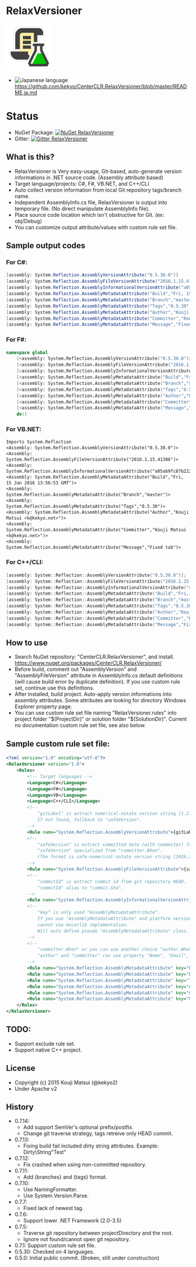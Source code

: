 # RelaxVersioner
![RelaxVersioner](https://raw.githubusercontent.com/kekyo/CenterCLR.RelaxVersioner/master/Images/CenterCLR.RelaxVersioner.128.png)
* ![Japanese language](https://raw.githubusercontent.com/kekyo/CenterCLR.RelaxVersioner/master/Images/Japanese.256.png) https://github.com/kekyo/CenterCLR.RelaxVersioner/blob/master/README.ja.md

# Status
* NuGet Package: [![NuGet RelaxVersioner](https://img.shields.io/nuget/v/CenterCLR.RelaxVersioner.svg?style=flat)](https://www.nuget.org/packages/CenterCLR.RelaxVersioner)
* Gitter: [![Gitter RelaxVersioner](https://img.shields.io/gitter/room/kekyo/CenterCLR.RelaxVersioner.svg?style=flat)](https://gitter.im/kekyo/CenterCLR.RelaxVersioner)

## What is this?
* RelaxVersioner is Very easy-usage, Git-based, auto-generate version informations in .NET source code. (Assembly attribute based)
* Target language/projects: C#, F#, VB.NET, and C++/CLI
* Auto collect version information from local Git repository tags/branch name.
* Independent AssemblyInfo.cs file, RelaxVersioner is output into temporary file. (No direct manipulate AssemblyInfo file).
* Place source code location which isn't obstructive for Git. (ex: obj/Debug)
* You can customize output attribute/values with custom rule set file.

## Sample output codes

### For C#:
``` csharp
[assembly: System.Reflection.AssemblyVersionAttribute("0.5.30.0")]
[assembly: System.Reflection.AssemblyFileVersionAttribute("2016.1.15.41306")]
[assembly: System.Reflection.AssemblyInformationalVersionAttribute("a05ab9fc87b22234596f4ddd43136e9e526ebb90")]
[assembly: System.Reflection.AssemblyMetadataAttribute("Build","Fri, 15 Jan 2016 13:56:53 GMT")]
[assembly: System.Reflection.AssemblyMetadataAttribute("Branch","master")]
[assembly: System.Reflection.AssemblyMetadataAttribute("Tags","0.5.30")]
[assembly: System.Reflection.AssemblyMetadataAttribute("Author","Kouji Matsui <k@kekyo.net>")]
[assembly: System.Reflection.AssemblyMetadataAttribute("Committer","Kouji Matsui <k@kekyo.net>")]
[assembly: System.Reflection.AssemblyMetadataAttribute("Message","Fixed tab")]
```

### For F#:
``` fsharp
namespace global
	[<assembly: System.Reflection.AssemblyVersionAttribute("0.5.30.0")>]
	[<assembly: System.Reflection.AssemblyFileVersionAttribute("2016.1.15.41306")>]
	[<assembly: System.Reflection.AssemblyInformationalVersionAttribute("a05ab9fc87b22234596f4ddd43136e9e526ebb90")>]
	[<assembly: System.Reflection.AssemblyMetadataAttribute("Build","Fri, 15 Jan 2016 13:56:53 GMT")>]
	[<assembly: System.Reflection.AssemblyMetadataAttribute("Branch","master")>]
	[<assembly: System.Reflection.AssemblyMetadataAttribute("Tags","0.5.30")>]
	[<assembly: System.Reflection.AssemblyMetadataAttribute("Author","Kouji Matsui <k@kekyo.net>")>]
	[<assembly: System.Reflection.AssemblyMetadataAttribute("Committer","Kouji Matsui <k@kekyo.net>")>]
	[<assembly: System.Reflection.AssemblyMetadataAttribute("Message","Fixed tab")>]
	do()
```

### For VB.NET:
``` visualbasic
Imports System.Reflection
<Assembly: System.Reflection.AssemblyVersionAttribute("0.5.30.0")>
<Assembly: System.Reflection.AssemblyFileVersionAttribute("2016.1.15.41306")>
<Assembly: System.Reflection.AssemblyInformationalVersionAttribute("a05ab9fc87b22234596f4ddd43136e9e526ebb90")>
<Assembly: System.Reflection.AssemblyMetadataAttribute("Build","Fri, 15 Jan 2016 13:56:53 GMT")>
<Assembly: System.Reflection.AssemblyMetadataAttribute("Branch","master")>
<Assembly: System.Reflection.AssemblyMetadataAttribute("Tags","0.5.30")>
<Assembly: System.Reflection.AssemblyMetadataAttribute("Author","Kouji Matsui <k@kekyo.net>")>
<Assembly: System.Reflection.AssemblyMetadataAttribute("Committer","Kouji Matsui <k@kekyo.net>")>
<Assembly: System.Reflection.AssemblyMetadataAttribute("Message","Fixed tab")>
```

### For C++/CLI:
``` cpp
[assembly: System::Reflection::AssemblyVersionAttribute("0.5.30.0")];
[assembly: System::Reflection::AssemblyFileVersionAttribute("2016.1.15.41306")];
[assembly: System::Reflection::AssemblyInformationalVersionAttribute("a05ab9fc87b22234596f4ddd43136e9e526ebb90")];
[assembly: System::Reflection::AssemblyMetadataAttribute("Build","Fri, 15 Jan 2016 13:56:53 GMT")];
[assembly: System::Reflection::AssemblyMetadataAttribute("Branch","master")];
[assembly: System::Reflection::AssemblyMetadataAttribute("Tags","0.5.30")];
[assembly: System::Reflection::AssemblyMetadataAttribute("Author","Kouji Matsui <k@kekyo.net>")];
[assembly: System::Reflection::AssemblyMetadataAttribute("Committer","Kouji Matsui <k@kekyo.net>")];
[assembly: System::Reflection::AssemblyMetadataAttribute("Message","Fixed tab")];
```

## How to use
* Search NuGet repository: "CenterCLR.RelaxVersioner", and install. https://www.nuget.org/packages/CenterCLR.RelaxVersioner/
* Before build, comment out "AssemblyVersion" and "AssemblyFileVersion" attribute in AssemblyInfo.cs default definitions (will cause build error by duplicate definition). If you use custom rule set, continue use this definitions.
* After installed, build project. Auto-apply version informations into assembly attributes. Some attributes are looking for directory Windows Explorer property page.
* You can use custom rule set file naming "RelaxVersioner.rules" into project folder "$(ProjectDir)" or solution folder "$(SolutionDir)". Current no documentation custom rule set file, see also below.

## Sample custom rule set file:
``` xml
<?xml version="1.0" encoding="utf-8"?>
<RelaxVersioner version="1.0">
	<Rules>
		<!-- Target languages -->
		<Language>C#</Language>
		<Language>F#</Language>
		<Language>VB</Language>
		<Language>C++/CLI</Language>
		<!--
			"gitLabel" is extract numerical-notate version string [1.2.3.4] from git repository tags/branches traverse start HEAD.
			If not found, fallback to "safeVersion".
		-->
		<Rule name="System.Reflection.AssemblyVersionAttribute">{gitLabel}</Rule>
		<!--
			"safeVersion" is extract committed date (with commmiter) from git repository HEAD.
			"safeVersion" specialized from "committer.When".
			(The format is safe-numerical-notate version string [2016.2.14.12345]. (Last number is 2sec prec.))
		-->
		<Rule name="System.Reflection.AssemblyFileVersionAttribute">{safeVersion}</Rule>
		<!--
			"commitId" is extract commit id from git repository HEAD.
			"commitId" alias to "commit.Sha".
		-->
		<Rule name="System.Reflection.AssemblyInformationalVersionAttribute">{commitId}</Rule>
		<!--
			"key" is only used "AssemblyMetadataAttribute".
			If you use "AssemblyMetadataAttribute" and platform version == "v4.0",
			cannot use mscorlib implementation.
			Will auto define pseudo "AssemblyMetadataAttribute" class.
		-->
		<!--
			"committer.When" or you can use another choice "author.When".
			"author" and "committer" can use property "Name", "Email", and "When".
		-->
		<Rule name="System.Reflection.AssemblyMetadataAttribute" key="Build">{committer.When:R}</Rule>
		<Rule name="System.Reflection.AssemblyMetadataAttribute" key="Branch">{branch.Name}</Rule>
		<Rule name="System.Reflection.AssemblyMetadataAttribute" key="Tags">{tags}</Rule>
		<Rule name="System.Reflection.AssemblyMetadataAttribute" key="Author">{author}</Rule>
		<Rule name="System.Reflection.AssemblyMetadataAttribute" key="Committer">{committer}</Rule>
		<Rule name="System.Reflection.AssemblyMetadataAttribute" key="Message">{commit.MessageShort}</Rule>
	</Rules>
</RelaxVersioner>
```

## TODO:
* Support exclude rule set.
* Support native C++ project.

## License
* Copyright (c) 2015 Kouji Matsui (@kekyo2)
* Under Apache v2

## History
* 0.7.14:
  * Add support SemVer's optional prefix/postfix.
  * Change git traverse strategy, tags retreive only HEAD commit.
* 0.7.13:
  * Fixing build fail included dirty string attributes. Example: Dirty\String"Test"
* 0.7.12:
  * Fix crashed when using non-committed repository.
* 0.7.11:
  * Add {branches} and {tags} format.
* 0.7.10:
  * Use NamingFormatter.
  * Use System.Version.Parse.
* 0.7.7:
  * Fixed lack of newest tag.
* 0.7.6:
  * Support lower .NET Framework (2.0-3.5)
* 0.7.5:
  * Traverse git repository between projectDirectory and the root.
  * Ignore not found/cannot open git repository.
* 0.7.1: Support custom rule set file.
* 0.5.30: Checked on 4 languages.
* 0.5.0: Initial public commit. (Broken, still under construction)
